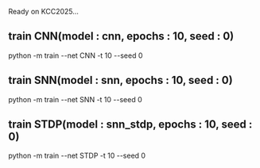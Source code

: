 Ready on KCC2025...

## train CNN(model : cnn, epochs : 10, seed : 0)
python -m train --net CNN -t 10 --seed 0

## train SNN(model : snn, epochs : 10, seed : 0)
python -m train --net SNN -t 10 --seed 0

## train STDP(model : snn_stdp, epochs : 10, seed : 0)
python -m train --net STDP -t 10 --seed 0
